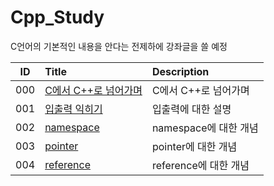 # Cpp_Study

C언어의 기본적인 내용을 안다는 전제하에 강좌글을 쓸 예정

|ID|Title|Description|
|:---:|:---|:---|
|000|[C에서 C++로 넘어가며](./000/README.md)|C에서 C++로 넘어가며|
|001|[입출력 익히기](./001/README.md)|입출력에 대한 설명|
|002|[namespace](./002/README.md)|namespace에 대한 개념|
|003|[pointer](./003/README.md)|pointer에 대한 개념|
|004|[reference](./004/README.md)|reference에 대한 개념|
